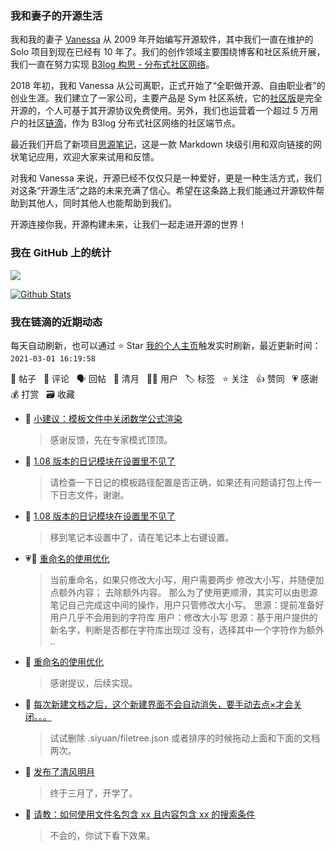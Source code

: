 ### 我和妻子的开源生活

我和我的妻子 [Vanessa](https://github.com/Vanessa219) 从 2009 年开始编写开源软件，其中我们一直在维护的 Solo 项目到现在已经有 10 年了。我们的创作领域主要围绕博客和社区系统开展，我们一直在努力实现 [B3log 构思 - 分布式社区网络](https://ld246.com/article/1546941897596)。

2018 年初，我和 Vanessa 从公司离职，正式开始了“全职做开源、自由职业者”的创业生涯。我们建立了一家公司，主要产品是 Sym 社区系统，它的[社区版](https://github.com/88250/symphony)是完全开源的，个人可基于其开源协议免费使用。另外，我们也运营着一个超过 5 万用户的社区[链滴](https://ld246.com)，作为 B3log 分布式社区网络的社区端节点。

最近我们开启了新项目[思源笔记](https://github.com/siyuan-note/siyuan)，这是一款 Markdown 块级引用和双向链接的网状笔记应用，欢迎大家来试用和反馈。

对我和 Vanessa 来说，开源已经不仅仅只是一种爱好，更是一种生活方式，我们对这条“开源生活”之路的未来充满了信心。希望在这条路上我们能通过开源软件帮助到其他人，同时其他人也能帮助到我们。

开源连接你我，开源构建未来，让我们一起走进开源的世界！

### 我在 GitHub 上的统计

<a title="Hits" target="_blank" href="https://github.com/88250/88250"><img src="https://hits.b3log.org/88250/88250.svg"></a>

[![Github Stats](https://github-readme-stats.vercel.app/api?username=88250&theme=tokyonight&show_icons=true)](https://github.com/88250)

<!--events start -->

### 我在链滴的近期动态

每天自动刷新，也可以通过 ⭐️ Star [我的个人主页](https://github.com/88250/88250)触发实时刷新，最近更新时间：`2021-03-01 16:19:58`

📝 帖子 &nbsp; 💬 评论 &nbsp; 🗣 回帖 &nbsp; 🌙 清月 &nbsp; 👨‍💻 用户 &nbsp; 🏷️ 标签 &nbsp; ⭐️ 关注 &nbsp; 👍 赞同 &nbsp; 💗 感谢 &nbsp; 💰 打赏 &nbsp; 🗃 收藏

* 💬 [小建议：模板文件中关闭数学公式渲染](https://ld246.com/article/1614581963084/comment/1614583016508#comments)

  > 感谢反馈，先在专家模式顶顶。
* 💬 [1.08 版本的日记模块在设置里不见了](https://ld246.com/article/1614567949791/comment/1614582864434#comments)

  > 请检查一下日记的模板路径配置是否正确，如果还有问题请打包上传一下日志文件，谢谢。
* 💬 [1.08 版本的日记模块在设置里不见了](https://ld246.com/article/1614567949791/comment/1614568663774#comments)

  > 移到笔记本设置中了，请在笔记本上右键设置。
* 💗📝 [重命名的使用优化](https://ld246.com/article/1614561604526)

  > 当前重命名，如果只修改大小写，用户需要两步 修改大小写，并随便加点额外内容； 去除额外内容。 那么为了使用更顺滑，其实可以由思源笔记自己完成这中间的操作，用户只管修改大小写。 思源：提前准备好用户几乎不会用到的字符库 用户：修改大小写 思源：基于用户提供的新名字，判断是否都在字符库出现过 没有，选择其中一个字符作为额外 ..
* 💬 [重命名的使用优化](https://ld246.com/article/1614561604526/comment/1614561984417#comments)

  > 感谢提议，后续实现。
* 💬 [每次新建文档之后，这个新建界面不会自动消失，要手动去点×才会关闭。。。](https://ld246.com/article/1614127046319/comment/1614558276590#comments)

  > 试试删除 .siyuan/filetree.json 或者排序的时候拖动上面和下面的文档两次。
* 🌙 [发布了清风明月](https://ld246.com/member/88250/breezemoons/1614528774146)

  > 终于三月了，开学了。
* 💬 [请教：如何使用文件名包含 xx 且内容包含 xx 的搜索条件](https://ld246.com/article/1614511107881/comment/1614520299024#comments)

  > 不会的，你试下看下效果。


<!--events end -->
